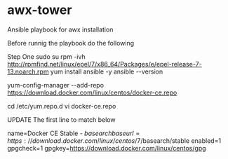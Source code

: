 # awx-tower
Ansible playbook for awx installation

Before runnig the playbook do the following


Step One
sudo su
rpm -ivh http://rpmfind.net/linux/epel/7/x86_64/Packages/e/epel-release-7-13.noarch.rpm
yum install ansible -y
ansible --version





yum-config-manager --add-repo https://download.docker.com/linux/centos/docker-ce.repo

cd /etc/yum.repo.d
vi docker-ce.repo 

UPDATE The first line to match below


name=Docker CE Stable - $basearch
baseurl=https://download.docker.com/linux/centos/7/$basearch/stable
enabled=1
gpgcheck=1
gpgkey=https://download.docker.com/linux/centos/gpg
